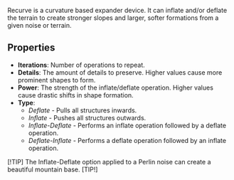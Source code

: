Recurve is a curvature based expander device. It can inflate and/or deflate the terrain to create stronger slopes and larger, softer formations from a given noise or terrain.

## Properties
- **Iterations**: Number of operations to repeat.
- **Details**: The amount of details to preserve. Higher values cause more prominent shapes to form.
- **Power**: The strength of the inflate/deflate operation. Higher values cause drastic shifts in shape formation.
- **Type**:
    - *Deflate* - Pulls all structures inwards.
    - *Inflate* - Pushes all structures outwards.
    - *Inflate-Deflate* - Performs an inflate operation followed by a deflate operation.
    - *Deflate-Inflate* - Performs a deflate operation followed by an inflate operation.

[!TIP]
The Inflate-Deflate option applied to a Perlin noise can create a beautiful mountain base.
[TIP!]